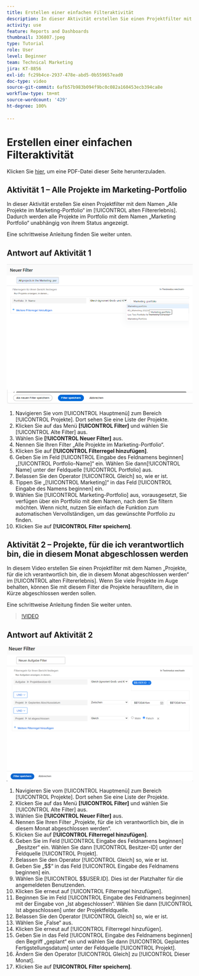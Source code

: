 ```yaml
---
title: Erstellen einer einfachen Filteraktivität
description: In dieser Aktivität erstellen Sie einen Projektfilter mit dem Namen „Eigene Projekte, die diesen Monat abzuschließen sind“.
activity: use
feature: Reports and Dashboards
thumbnail: 336807.jpeg
type: Tutorial
role: User
level: Beginner
team: Technical Marketing
jira: KT-8856
exl-id: fc29b4ce-2937-478e-abd5-0b559657ead0
doc-type: video
source-git-commit: 6afb57b983b094f9bc0c082a160453ecb394ca8e
workflow-type: tm+mt
source-wordcount: '429'
ht-degree: 100%

---
```


# Erstellen einer einfachen Filteraktivität

Klicken Sie [hier](/help/assets/create-basic-filter-activities.pdf), um eine PDF-Datei dieser Seite herunterzuladen.

## Aktivität 1 – Alle Projekte im Marketing-Portfolio

In dieser Aktivität erstellen Sie einen Projektfilter mit dem Namen „Alle Projekte im Marketing-Portfolio“ im [!UICONTROL alten Filtererlebnis]. Dadurch werden alle Projekte im Portfolio mit dem Namen „Marketing Portfolio“ unabhängig von ihrem Status angezeigt.

Eine schrittweise Anleitung finden Sie weiter unten.

## Antwort auf Aktivität 1

![Ein Screenshot des Bildschirms zum Erstellen eines neuen Filters](assets/basic-filter-activity-1.png)

1. Navigieren Sie vom [!UICONTROL Hauptmenü] zum Bereich [!UICONTROL Projekte]. Dort sehen Sie eine Liste der Projekte.
1. Klicken Sie auf das Menü **[!UICONTROL Filter]** und wählen Sie [!UICONTROL Alte Filter] aus.
1. Wählen Sie **[!UICONTROL Neuer Filter]** aus.
1. Nennen Sie Ihren Filter „Alle Projekte im Marketing-Portfolio“.
1. Klicken Sie auf **[!UICONTROL Filterregel hinzufügen]**.
1. Geben Sie im Feld [!UICONTROL Eingabe des Feldnamens beginnen] „[!UICONTROL Portfolio-Name]“ ein. Wählen Sie dann[!UICONTROL Name] unter der Feldquelle [!UICONTROL Portfolio] aus.
1. Belassen Sie den Operator [!UICONTROL Gleich] so, wie er ist.
1. Tippen Sie „[!UICONTROL Marketing]“ in das Feld [!UICONTROL Eingabe des Namens beginnen] ein.
1. Wählen Sie [!UICONTROL Marketing-Portfolio] aus, vorausgesetzt, Sie verfügen über ein Portfolio mit dem Namen, nach dem Sie filtern möchten. Wenn nicht, nutzen Sie einfach die Funktion zum automatischen Vervollständigen, um das gewünschte Portfolio zu finden.
1. Klicken Sie auf **[!UICONTROL Filter speichern]**.

## Aktivität 2 – Projekte, für die ich verantwortlich bin, die in diesem Monat abgeschlossen werden

In diesem Video erstellen Sie einen Projektfilter mit dem Namen „Projekte, für die ich verantwortlich bin, die in diesem Monat abgeschlossen werden“ im [!UICONTROL alten Filtererlebnis]. Wenn Sie viele Projekte im Auge behalten, können Sie mit diesem Filter die Projekte herausfiltern, die in Kürze abgeschlossen werden sollen.

Eine schrittweise Anleitung finden Sie weiter unten.

>[!VIDEO](https://video.tv.adobe.com/v/336807/?quality=12&learn=on&enablevpops)

## Antwort auf Aktivität 2

![Ein Screenshot des Bildschirms zum Erstellen eines neuen Filters](assets/basic-filter-activity-updated-6-15-21.png)

1. Navigieren Sie vom [!UICONTROL Hauptmenü] zum Bereich [!UICONTROL Projekte]. Dort sehen Sie eine Liste der Projekte.
1. Klicken Sie auf das Menü **[!UICONTROL Filter]** und wählen Sie [!UICONTROL Alte Filter] aus.
1. Wählen Sie **[!UICONTROL Neuer Filter]** aus.
1. Nennen Sie Ihren Filter „Projekte, für die ich verantwortlich bin, die in diesem Monat abgeschlossen werden“.
1. Klicken Sie auf **[!UICONTROL Filterregel hinzufügen]**.
1. Geben Sie im Feld [!UICONTROL Eingabe des Feldnamens beginnen] „Besitzer“ ein. Wählen Sie dann [!UICONTROL Besitzer-ID] unter der Feldquelle [!UICONTROL Projekt].
1. Belassen Sie den Operator [!UICONTROL Gleich] so, wie er ist.
1. Geben Sie „$$“ in das Feld [!UICONTROL Eingabe des Feldnamens beginnen] ein.
1. Wählen Sie [!UICONTROL $$USER.ID]. Dies ist der Platzhalter für die angemeldeten Benutzenden.
1. Klicken Sie erneut auf [!UICONTROL Filterregel hinzufügen].
1. Beginnen Sie im Feld [!UICONTROL Eingabe des Feldnamens beginnen] mit der Eingabe von „Ist abgeschlossen“. Wählen Sie dann [!UICONTROL Ist abgeschlossen] unter der Projektfeldquelle.
1. Belassen Sie den Operator [!UICONTROL Gleich] so, wie er ist.
1. Wählen Sie „False“ aus.
1. Klicken Sie erneut auf [!UICONTROL Filterregel hinzufügen].
1. Geben Sie in das Feld [!UICONTROL Eingabe des Feldnamens beginnen] den Begriff „geplant“ ein und wählen Sie dann [!UICONTROL Geplantes Fertigstellungsdatum] unter der Feldquelle [!UICONTROL Projekt].
1. Ändern Sie den Operator [!UICONTROL Gleich] zu [!UICONTROL Dieser Monat].
1. Klicken Sie auf **[!UICONTROL Filter speichern]**.
